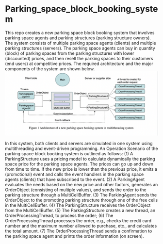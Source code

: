 # Parking_space_block_booking_system
This repo creates a new parking space block booking system that involves parking space agents and parking structures (parking structure owners). The system consists of multiple parking space agents (clients) and multiple parking structures (servers). The parking space agents can buy in quantity (block) of parking spaces from the parking structures with lower (discounted) prices, and then resell the parking spaces
to their customers (end users) at competitive prices. The required architecture and the major components of the system are shown below.
![Architecture of the system](./Parking_space_block_booking_system.png)

In this system, both clients and servers are simulated in one system using multithreading and event-driven programming.
An Operation Scenario of the parking space block booking system is outlined as follows:
(1) A ParkingStructure uses a pricing model to calculate dynamically the parking space price for the parking space agents. The prices can go up and down from time to time. If the new price is lower than the previous price, it emits a (promotional) event and calls the event handlers in the parking space agents (clients) that have subscribed to the event.
(2) A ParkingAgent evaluates the needs based on the new price and other factors, generates an OrderObject (consisting of multiple values), and sends the order to the parking structure through a MultiCellBuffer.
(3) The ParkingAgent sends the OrderObject to the promoting parking structure through one of the free cells in the MultiCellBuffer.
(4) The ParkingStructure receives the OrderObject from the MultiCellBuffer.
(5) The ParkingStructure creates a new thread, an OrderProcessingThread, to process the order;
(6) The OrderProcessingThread processes the order, e.g., checks the credit card number and the maximum number allowed to purchase, etc., and calculates the total amount.
(7) The OrderProcessingThread sends a confirmation to the parking space agent and prints the order information (on screen).
